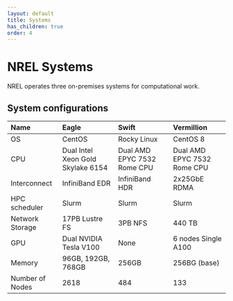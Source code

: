 ```yaml
---
layout: default
title: Systems
has_children: true
order: 4
---
```


# NREL Systems
NREL operates three on-premises systems for computational work.

## System configurations

| Name        | Eagle     | Swift          | Vermillion     |
| :---------- | :-------- | :-----------   | :------------- |
| OS          | CentOS    | Rocky Linux    | CentOS 8     |
| CPU         | Dual Intel Xeon Gold Skylake 6154 | Dual AMD EPYC 7532 Rome CPU | Dual AMD EPYC 7532 Rome CPU |
| Interconnect | InfiniBand EDR | InfiniBand HDR| 2x25GbE RDMA |
| HPC scheduler | Slurm | Slurm | Slurm |
| Network Storage | 17PB Lustre FS | 3PB NFS | 440 TB |
| GPU | Dual NVIDIA Tesla V100 | None | 6 nodes Single A100 |
| Memory | 96GB, 192GB, 768GB | 256GB | 256BG (base)
| Number of Nodes | 2618 | 484 | 133 |


